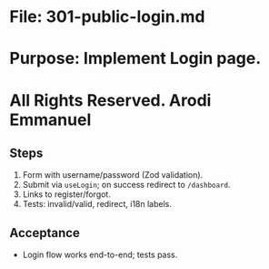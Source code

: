 # File: 301-public-login.md

# Purpose: Implement Login page.

# All Rights Reserved. Arodi Emmanuel

## Steps

1. Form with username/password (Zod validation).
2. Submit via `useLogin`; on success redirect to `/dashboard`.
3. Links to register/forgot.
4. Tests: invalid/valid, redirect, i18n labels.

## Acceptance

- Login flow works end-to-end; tests pass.
